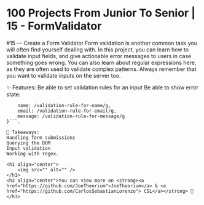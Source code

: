# 100 Projects From Junior To Senior | 15 - FormValidator
#15 — Create a Form Validator
Form validation is another common task you will often find yourself dealing with. In this project, you can learn how to validate input fields, and give actionable error messages to users in case something goes wrong. You can also learn about regular expressions here, as they are often used to validate complex patterns. Always remember that you want to validate inputs on the server too.

✨ Features:
Be able to set validation rules for an input
Be able to show error state:
```const validationRules = {
    name: /validation-rule-for-name/g,
    email: /validation-rule-for-email/g,
    message: /validation-rule-for-message/g
}```.

🧠 Takeaways:
Handling form submissions
Querying the DOM
Input validation
Working with regex.

<h1 align="center">
    <img src="" alt="" />
</h1>
<h3 align="center">You can view more on <strong><a href="https://github.com/JoeTheorium">JoeTheorium</a> & <a href="https://github.com/CarlosSebastianLorenzo"> CSL</a></strong> 💌</h3>
